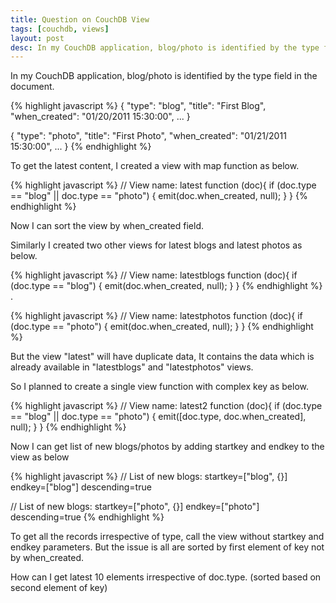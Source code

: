 ```yaml
---
title: Question on CouchDB View
tags: [couchdb, views]
layout: post
desc: In my CouchDB application, blog/photo is identified by the type field in the document. 
---
```

In my CouchDB application, blog/photo is identified by the type field in the document. 

{% highlight javascript %}
{
    "type": "blog",
    "title": "First Blog",
    "when_created": "01/20/2011 15:30:00",
    ...
}

{
    "type": "photo",
    "title": "First Photo",
    "when_created": "01/21/2011 15:30:00",
    ...
}
{% endhighlight %}

To get the latest content, I created a view with map function as below. 

{% highlight javascript %}
// View name: latest
function (doc){
    if (doc.type == "blog" || doc.type == "photo") {
        emit(doc.when_created, null);
    }
}
{% endhighlight %}

Now I can sort the view by when_created field. 

Similarly I created two other views for latest blogs and latest photos as below. 

{% highlight javascript %}
// View name: latestblogs
function (doc){
    if (doc.type == "blog") {
        emit(doc.when_created, null);
    }
}
{% endhighlight %}
.

{% highlight javascript %}
// View name: latestphotos
function (doc){
    if (doc.type == "photo") {
        emit(doc.when_created, null);
    }
}
{% endhighlight %}

But the view "latest" will have duplicate data, It contains the data which is already available in "latestblogs" and "latestphotos" views. 

So I planned to create a single view function with complex key as below. 

{% highlight javascript %}
// View name: latest2
function (doc){
    if (doc.type == "blog" || doc.type == "photo") {
        emit([doc.type, doc.when_created], null);
    }
}
{% endhighlight %}

Now I can get list of new blogs/photos by adding startkey and endkey to the view as below

{% highlight javascript %}
// List of new blogs:
startkey=["blog", {}] endkey=["blog"] descending=true

// List of new blogs:
startkey=["photo", {}] endkey=["photo"] descending=true
{% endhighlight %}

To get all the records irrespective of type, call the view without startkey and endkey parameters. But the issue is all are sorted by first element of key not by when_created. 

How can I get latest 10 elements irrespective of doc.type. (sorted based on second element of key)




